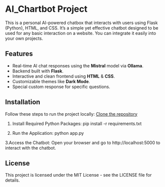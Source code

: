 # AI_Chartbot Project 

This is a personal AI-powered chatbox that interacts with users using Flask (Python), HTML, and CSS. It’s a simple yet effective chatbot designed to be used for any basic interaction on a website. You can integrate it easily into your own projects.

## Features
- Real-time AI chat responses using the **Mistral** model via **Ollama**.
- Backend built with **Flask**.
- Interactive and clean frontend using **HTML** & **CSS**.
- Customizable themes like **Dark Mode**.
- Special custom response for specific questions.
  
## Installation 
Follow these steps to run the project locally:
 [Clone the repository](https://github.com/LoveRamiz/AI_Chartbot.git)

1. Install Required Python Packages:
   pip install -r requirements.txt

2. Run the Application:
   python app.py

3.Access the Chatbot:
Open your browser and go to http://localhost:5000 to interact with the chatbot.

## License
This project is licensed under the MIT License - see the LICENSE file for details.

